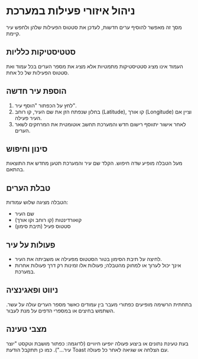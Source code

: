 # ניהול איזורי פעילות במערכת

מסך זה מאפשר להוסיף ערים חדשות, לעדכן את סטטוס הפעילות שלהן ולחפש עיר קיימת.

## סטטיסטיקות כלליות
העמוד אינו מציג סטטיסטיקות מתמטיות אלא מציג את מספר הערים בכל עמוד ואת סטטוס הפעילות של כל אחת.

## הוספת עיר חדשה
1. לחץ על הכפתור "הוסף עיר".
2. בחלון שנפתח הזן את שם העיר, קו רוחב (Latitude), קו אורך (Longitude) וציין אם העיר פעילה.
3. לאחר אישור יתווסף רישום חדש והמערכת תחשב אוטומטית את המרחקים לשאר הערים.

## סינון וחיפוש
מעל הטבלה מופיע שדה חיפוש. הקלד שם עיר והמערכת תטען מחדש את התוצאות בהתאם.

## טבלת הערים
הטבלה מציגה שלוש עמודות:
- שם העיר
- קואורדינטות (קו רוחב וקו אורך)
- סטטוס פעיל (תיבת סימון)

## פעולות על עיר
- לחיצה על תיבת הסימון בטור הסטטוס מפעילה או משביתה את העיר.
- אינך יכול לערוך או למחוק מהטבלה; פעולות אלו זמינות רק דרך פעולות אחרות במערכת.

## ניווט ופאגינציה
בתחתית הרשימה מופיעים כפתורי מעבר בין עמודים כאשר מספר הערים עולה על עשר. השתמש בחיצים או במספרי הדפים על מנת לעבור.

## מצבי טעינה
בעת טעינת נתונים או ביצוע פעולה יופיעו חיוויים (לדוגמה: כפתור מושבת וטקסט "יוצר עיר..."). כמו כן תתקבל הודעת Toast עם הצלחה או שגיאה לאחר כל פעולה.
